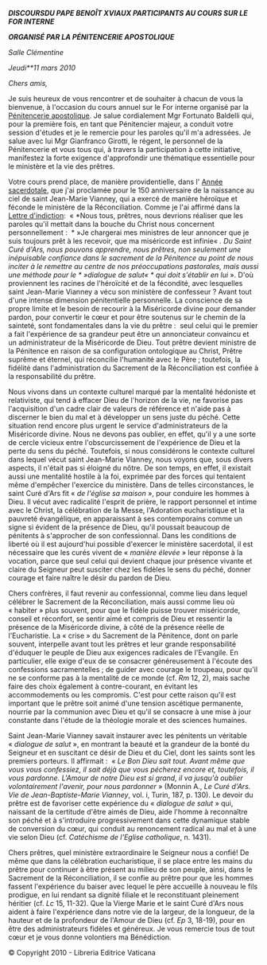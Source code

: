 ***DISCOURS******DU PAPE BENOÎT XVI******AUX PARTICIPANTS AU COURS SUR LE FOR INTERNE***

***ORGANISÉ PAR LA PÉNITENCERIE APOSTOLIQUE***

*Salle Clémentine*

*Jeudi**11 mars 2010*

*Chers amis,*

Je suis heureux de vous rencontrer et de souhaiter à chacun de vous la bienvenue, à l'occasion du cours annuel sur le For interne organisé par la [Pénitencerie apostolique](http://www.vatican.va/roman_curia/tribunals/apost_penit/index_fr.htm). Je salue cordialement Mgr Fortunato Baldelli qui, pour la première fois, en tant que Pénitencier majeur, a conduit votre session d'études et je le remercie pour les paroles qu'il m'a adressées. Je salue avec lui Mgr Gianfranco Girotti, le régent, le personnel de la Pénitencerie et vous tous qui, à travers la participation à cette initiative, manifestez la forte exigence d'approfondir une thématique essentielle pour le ministère et la vie des prêtres.

Votre cours prend place, de manière providentielle, dans l' [Année sacerdotale](http://www.vatican.va/special/anno_sac/index_fr.html), que j'ai proclamée pour le 150 anniversaire de la naissance au ciel de saint Jean-Marie Vianney, qui a exercé de manière héroïque et féconde le ministère de la Réconciliation. Comme je l'ai affirmé dans la [Lettre d'indiction](/content/benedict-xvi/fr/letters/2009/documents/hf_ben-xvi_let_20090616_anno-sacerdotale.html):  « *Nous tous, prêtres, nous devrions réaliser que les paroles qu'il mettait dans la bouche du Christ nous concernent personnellement :  * »Je chargerai mes ministres de leur annoncer que je suis toujours prêt à les recevoir, que ma miséricorde est infinie« *. Du Saint Curé d'Ars, nous pouvons apprendre, nous prêtres, non seulement une inépuisable confiance dans le sacrement de la Pénitence au point de nous inciter à le remettre au centre de nos préoccupations pastorales, mais aussi une méthode pour le * »dialogue de salut« * qui doit s'établir en lui* ». D'où proviennent les racines de l'héroïcité et de la fécondité, avec lesquelles saint Jean-Marie Vianney a vécu son ministère de confesseur ? Avant tout d'une intense dimension pénitentielle personnelle. La conscience de sa propre limite et le besoin de recourir à la Miséricorde divine pour demander pardon, pour convertir le cœur et pour être soutenus sur le chemin de la sainteté, sont fondamentales dans la vie du prêtre :  seul celui qui le premier a fait l'expérience de sa grandeur peut être un annonciateur convaincu et un administrateur de la Miséricorde de Dieu. Tout prêtre devient ministre de la Pénitence en raison de sa configuration ontologique au Christ, Prêtre suprême et éternel, qui réconcilie l'humanité avec le Père ; toutefois, la fidélité dans l'administration du Sacrement de la Réconciliation est confiée à la responsabilité du prêtre.

Nous vivons dans un contexte culturel marqué par la mentalité hédoniste et relativiste, qui tend à effacer Dieu de l'horizon de la vie, ne favorise pas l'acquisition d'un cadre clair de valeurs de référence et n'aide pas à discerner le bien du mal et à développer un sens juste du péché. Cette situation rend encore plus urgent le service d'administrateurs de la Miséricorde divine. Nous ne devons pas oublier, en effet, qu'il y a une sorte de cercle vicieux entre l'obscurcissement de l'expérience de Dieu et la perte du sens du péché. Toutefois, si nous considérons le contexte culturel dans lequel vécut saint Jean-Marie Vianney, nous voyons que, sous divers aspects, il n'était pas si éloigné du nôtre. De son temps, en effet, il existait aussi une mentalité hostile à la foi, exprimée par des forces qui tentaient même d'empêcher l'exercice du ministère. Dans de telles circonstances, le saint Curé d'Ars fit « *de l'église sa maison* », pour conduire les hommes à Dieu. Il vécut avec radicalité l'esprit de prière, le rapport personnel et intime avec le Christ, la célébration de la Messe, l'Adoration eucharistique et la pauvreté évangélique, en apparaissant à ses contemporains comme un signe si évident de la présence de Dieu, qu'il poussait beaucoup de pénitents à s'approcher de son confessionnal. Dans les conditions de liberté où il est aujourd'hui possible d'exercer le ministère sacerdotal, il est nécessaire que les curés vivent de « *manière élevée* » leur réponse à la vocation, parce que seul celui qui devient chaque jour présence vivante et claire du Seigneur peut susciter chez les fidèles le sens du péché, donner courage et faire naître le désir du pardon de Dieu.

Chers confrères, il faut revenir au confessionnal, comme lieu dans lequel célébrer le Sacrement de la Réconciliation, mais aussi comme lieu où « habiter » plus souvent, pour que le fidèle puisse trouver miséricorde, conseil et réconfort, se sentir aimé et compris de Dieu et ressentir la présence de la Miséricorde divine, à côté de la présence réelle de l'Eucharistie. La « crise » du Sacrement de la Pénitence, dont on parle souvent, interpelle avant tout les prêtres et leur grande responsabilité d'éduquer le peuple de Dieu aux exigences radicales de l'Evangile. En particulier, elle exige d'eux de se consacrer généreusement à l'écoute des confessions sacramentelles ; de guider avec courage le troupeau, pour qu'il ne se conforme pas à la mentalité de ce monde (cf. *Rm* 12, 2), mais sache faire des choix également à contre-courant, en évitant les accommodements ou les compromis. C'est pour cette raison qu'il est important que le prêtre soit animé d'une tension ascétique permanente, nourrie par la communion avec Dieu et qu'il se consacre à une mise à jour constante dans l'étude de la théologie morale et des sciences humaines.

Saint Jean-Marie Vianney savait instaurer avec les pénitents un véritable « *dialogue de salut* », en montrant la beauté et la grandeur de la bonté du Seigneur et en suscitant ce désir de Dieu et du Ciel, dont les saints sont les premiers porteurs. Il affirmait :  « *Le Bon Dieu sait tout. Avant même que vous vous confessiez, il sait déjà que vous pécherez encore et, toutefois, il vous pardonne. L'Amour de notre Dieu est si grand, il va jusqu'à oublier volontairement l'avenir, pour nous pardonner* » (Monnin A., *Le Curé d'Ars. Vie de Jean-Baptiste-Marie Vianney*, vol. i, Turin, 187, p. 130). Le devoir du prêtre est de favoriser cette expérience du « *dialogue de salut* » qui, naissant de la certitude d'être aimés de Dieu, aide l'homme à reconnaître son péché et à s'introduire progressivement dans cette dynamique stable de conversion du cœur, qui conduit au renoncement radical au mal et à une vie selon Dieu (cf. *Catéchisme de l'Eglise catholique*, n. 1431).

Chers prêtres, quel ministère extraordinaire le Seigneur nous a confié! De même que dans la célébration eucharistique, il se place entre les mains du prêtre pour continuer à être présent au milieu de son peuple, ainsi, dans le Sacrement de la Réconciliation, il se confie au prêtre pour que les hommes fassent l'expérience du baiser avec lequel le père accueille à nouveau le fils prodigue, en lui rendant sa dignité filiale et le reconstituant pleinement héritier (cf. *Lc* 15, 11-32). Que la Vierge Marie et le saint Curé d'Ars nous aident à faire l'expérience dans notre vie de la largeur, de la longueur, de la hauteur et de la profondeur de l'Amour de Dieu (cf. *Ep* 3, 18-19), pour en être des administrateurs fidèles et généreux. Je vous remercie tous de tout cœur et je vous donne volontiers ma Bénédiction.

© Copyright 2010 - Libreria Editrice Vaticana
